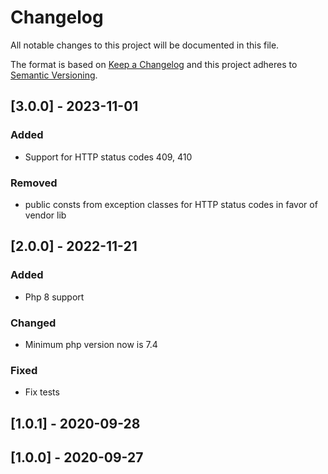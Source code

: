 # Changelog
All notable changes to this project will be documented in this file.

The format is based on [Keep a Changelog](http://keepachangelog.com/en/1.0.0/)
and this project adheres to [Semantic Versioning](http://semver.org/spec/v2.0.0.html).

## [3.0.0] - 2023-11-01
### Added
 - Support for HTTP status codes 409, 410

### Removed
 - public consts from exception classes for HTTP status codes in favor of vendor lib

## [2.0.0] - 2022-11-21
### Added
 - Php 8 support

### Changed
 - Minimum php version now is 7.4

### Fixed
 - Fix tests

## [1.0.1] - 2020-09-28

## [1.0.0] - 2020-09-27

